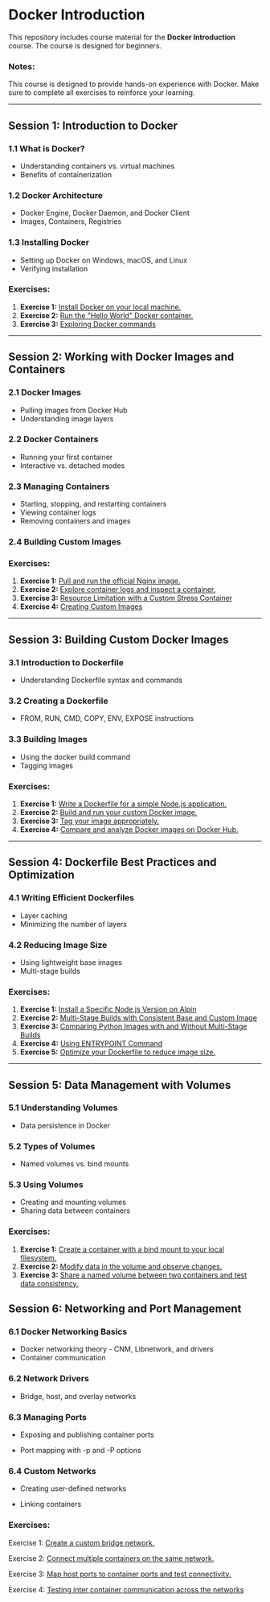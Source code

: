 # Docker Introduction

This repository includes course material for the **Docker Introduction** course. The course is designed for beginners.

### **Notes:**
This course is designed to provide hands-on experience with Docker. Make sure to complete all exercises to reinforce your learning.

---

## **Session 1: Introduction to Docker**

### **1.1 What is Docker?**
- Understanding containers vs. virtual machines
- Benefits of containerization

### **1.2 Docker Architecture**
- Docker Engine, Docker Daemon, and Docker Client
- Images, Containers, Registries

### **1.3 Installing Docker**
- Setting up Docker on Windows, macOS, and Linux
- Verifying installation

### **Exercises:**
1. **Exercise 1:** [Install Docker on your local machine.](./Session%201/Session1_Exercise1.md)
2. **Exercise 2:** [Run the "Hello World" Docker container.](./Session%201/Session1_Exercise2.md)
3. **Exercise 3:** [Exploring Docker commands](./Session%201/Session1_Exercise3.md)

---

## **Session 2: Working with Docker Images and Containers**

### **2.1 Docker Images**
- Pulling images from Docker Hub
- Understanding image layers

### **2.2 Docker Containers**
- Running your first container
- Interactive vs. detached modes

### **2.3 Managing Containers**
- Starting, stopping, and restarting containers
- Viewing container logs
- Removing containers and images

### **2.4 Building Custom Images**

### **Exercises:**
1. **Exercise 1:** [Pull and run the official Nginx image.](./Session%202/Session2_Exercise1.md)
2. **Exercise 2:** [Explore container logs and inspect a container.](./Session%202/Session2_Exercise2.md)
3. **Exercise 3:** [Resource Limitation with a Custom Stress Container](./Session%202/Session2_Exercise3.md)
4. **Exercise 4:** [Creating Custom Images](./Session%202/Session2_Exercise4.md)

---

## **Session 3: Building Custom Docker Images**

### **3.1 Introduction to Dockerfile**
- Understanding Dockerfile syntax and commands

### **3.2 Creating a Dockerfile**
- FROM, RUN, CMD, COPY, ENV, EXPOSE instructions

### **3.3 Building Images**
- Using the docker build command
- Tagging images

### **Exercises:**
1. **Exercise 1:** [Write a Dockerfile for a simple Node.js application.](./Session%203/Session3_Exercise1.md)
2. **Exercise 2:** [Build and run your custom Docker image.](./Session%203/Session3_Exercise2.md)
3. **Exercise 3:** [Tag your image appropriately.](./Session%203/Session3_Exercise3.md)
4. **Exercise 4:** [Compare and analyze Docker images on Docker Hub.](./Session%203/Session3_Exercise4.md)


---

## **Session 4: Dockerfile Best Practices and Optimization**

### **4.1 Writing Efficient Dockerfiles**
- Layer caching
- Minimizing the number of layers

### **4.2 Reducing Image Size**
- Using lightweight base images
- Multi-stage builds

### **Exercises:**
1. **Exercise 1:** [Install a Specific Node.js Version on Alpin](./Session%204/Session4_Exercise1.md)
2. **Exercise 2:** [Multi-Stage Builds with Consistent Base and Custom Image](./Session%204/Session4_Exercise2.md)
3. **Exercise 3:** [Comparing Python Images with and Without Multi-Stage Builds](./Session%204/Session4_Exercise3.md)
4. **Exercise 4:** [Using ENTRYPOINT Command](./Session%203/Session4_Exercise4.md)
5. **Exercise 5:** [Optimize your Dockerfile to reduce image size.](./Session%203/Session4_Exercise5.md)

---

## **Session 5: Data Management with Volumes**

### **5.1 Understanding Volumes**
- Data persistence in Docker

### **5.2 Types of Volumes**
- Named volumes vs. bind mounts

### **5.3 Using Volumes**
- Creating and mounting volumes
- Sharing data between containers

### **Exercises:**
1. **Exercise 1:** [Create a container with a bind mount to your local filesystem.](./Session%205/Session5_Exercise1.md)
2. **Exercise 2:** [Modify data in the volume and observe changes.](./Session%205/Session5_Exercise2.md)
3. **Exercise 3:** [Share a named volume between two containers and test data consistency.](./Session%205/Session5_Exercise3.md)

## **Session 6: Networking and Port Management**
### **6.1 Docker Networking Basics**

- Docker networking theory - CNM, Libnetwork, and drivers
- Container communication

### **6.2 Network Drivers**

- Bridge, host, and overlay networks

### **6.3 Managing Ports**

- Exposing and publishing container ports

- Port mapping with -p and -P options

### **6.4 Custom Networks**

- Creating user-defined networks

- Linking containers

### **Exercises:**

Exercise 1: [Create a custom bridge network.](./Session6/Session6_Exercise1.md)

Exercise 2: [Connect multiple containers on the same network.](./Session6/Session6_Exercise2.md)

Exercise 3: [Map host ports to container ports and test connectivity.](./Session6/Session6_Exercise3.md)

Exercise 4: [Testing inter container communication across the networks](./Session6/Session6_Exercise4.md)
